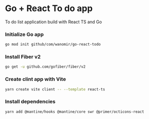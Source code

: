 # Go + React To do app
To do list application build with React TS and Go

### Initialize Go app
```bash
go mod init github/com/wanomir/go-react-todo
```

### Install Fiber v2
```bash
go get -u github.com/gofiber/fiber/v2
```

### Create clint app with Vite
```bash
yarn create vite client -- --template react-ts
```

### Install dependencies
```bash
yarn add @mantine/hooks @mantine/core swr @primer/octicons-react
```
